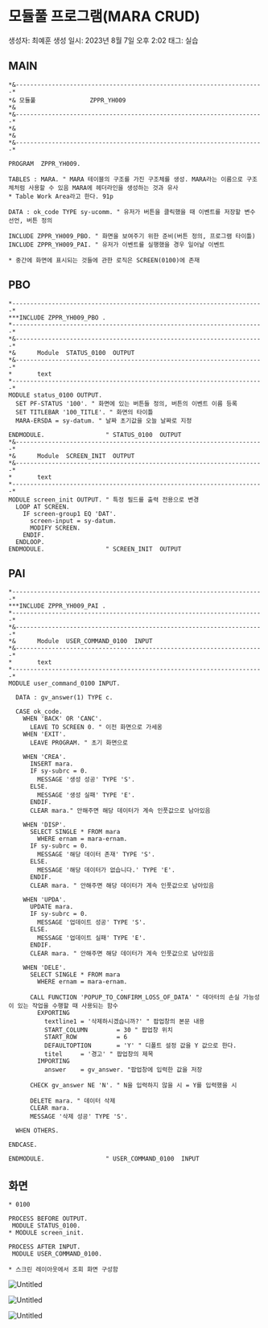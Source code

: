 # 모듈풀 프로그램(MARA CRUD)

생성자: 최예훈
생성 일시: 2023년 8월 7일 오후 2:02
태그: 실습

## MAIN

```abap
*&---------------------------------------------------------------------*
*& 모듈풀               ZPPR_YH009
*&
*&---------------------------------------------------------------------*
*&
*&
*&---------------------------------------------------------------------*

PROGRAM  ZPPR_YH009.

TABLES : MARA. " MARA 테이블의 구조를 가진 구조체를 생성. MARA라는 이름으로 구조체처럼 사용할 수 있음 MARA에 헤더라인을 생성하는 것과 유사
* Table Work Area라고 한다. 91p

DATA : ok_code TYPE sy-ucomm. " 유저가 버튼을 클릭했을 때 이벤트를 저장할 변수 선언, 버튼 정의

INCLUDE ZPPR_YH009_PBO. " 화면을 보여주기 위한 준비(버튼 정의, 프로그램 타이틀)
INCLUDE ZPPR_YH009_PAI. " 유저가 이벤트를 실행했을 경우 일어날 이벤트

* 중간에 화면에 표시되는 것들에 관한 로직은 SCREEN(0100)에 존재
```

## PBO

```abap
*----------------------------------------------------------------------*
***INCLUDE ZPPR_YH009_PBO .
*----------------------------------------------------------------------*
*&---------------------------------------------------------------------*
*&      Module  STATUS_0100  OUTPUT
*&---------------------------------------------------------------------*
*       text
*----------------------------------------------------------------------*
MODULE status_0100 OUTPUT.
  SET PF-STATUS '100'. " 화면에 있는 버튼들 정의, 버튼의 이벤트 이름 등록
  SET TITLEBAR '100_TITLE'. " 화면의 타이틀
  MARA-ERSDA = sy-datum. " 날짜 초기값을 오늘 날짜로 지정

ENDMODULE.                 " STATUS_0100  OUTPUT
*&---------------------------------------------------------------------*
*&      Module  SCREEN_INIT  OUTPUT
*&---------------------------------------------------------------------*
*       text
*----------------------------------------------------------------------*
MODULE screen_init OUTPUT. " 특정 필드를 출력 전용으로 변경
  LOOP AT SCREEN.
    IF screen-group1 EQ 'DAT'.
      screen-input = sy-datum.
      MODIFY SCREEN.
    ENDIF.
  ENDLOOP.
ENDMODULE.                 " SCREEN_INIT  OUTPUT
```

## PAI

```abap
*----------------------------------------------------------------------*
***INCLUDE ZPPR_YH009_PAI .
*----------------------------------------------------------------------*
*&---------------------------------------------------------------------*
*&      Module  USER_COMMAND_0100  INPUT
*&---------------------------------------------------------------------*
*       text
*----------------------------------------------------------------------*
MODULE user_command_0100 INPUT.

  DATA : gv_answer(1) TYPE c.

  CASE ok_code.
    WHEN 'BACK' OR 'CANC'.
      LEAVE TO SCREEN 0. " 이전 화면으로 가세옹
    WHEN 'EXIT'.
      LEAVE PROGRAM. " 초기 화면으로

    WHEN 'CREA'.
      INSERT mara.
      IF sy-subrc = 0.
        MESSAGE '생성 성공' TYPE 'S'.
      ELSE.
        MESSAGE '생성 실패' TYPE 'E'.
      ENDIF.
      CLEAR mara." 안해주면 해당 데이터가 계속 인풋값으로 남아있음

    WHEN 'DISP'.
      SELECT SINGLE * FROM mara
        WHERE ernam = mara-ernam.
      IF sy-subrc = 0.
        MESSAGE '해당 데이터 존재' TYPE 'S'.
      ELSE.
        MESSAGE '해당 데이터가 없습니다.' TYPE 'E'.
      ENDIF.
      CLEAR mara. " 안해주면 해당 데이터가 계속 인풋값으로 남아있음

    WHEN 'UPDA'.
      UPDATE mara.
      IF sy-subrc = 0.
        MESSAGE '업데이트 성공' TYPE 'S'.
      ELSE.
        MESSAGE '업데이트 실패' TYPE 'E'.
      ENDIF.
      CLEAR mara. " 안해주면 해당 데이터가 계속 인풋값으로 남아있음

    WHEN 'DELE'.
      SELECT SINGLE * FROM mara
        WHERE ernam = mara-ernam.
                               .
      CALL FUNCTION 'POPUP_TO_CONFIRM_LOSS_OF_DATA' " 데아터의 손실 가능성이 있는 작업을 수행할 때 사용되는 함수
        EXPORTING
          textline1 = '삭제하시겠습니까?' " 팝업창의 본문 내용
          START_COLUMN        = 30 " 팝업창 위치
          START_ROW           = 6
          DEFAULTOPTION       = 'Y' " 디폴트 설정 값을 Y 값으로 한다.
          titel     = '경고' " 팝업창의 제목
        IMPORTING
          answer    = gv_answer. "팝업창에 입력한 값을 저장

      CHECK gv_answer NE 'N'. " N을 입력하지 않을 시 = Y를 입력했을 시

      DELETE mara. " 데이터 삭제
      CLEAR mara.
      MESSAGE '삭제 성공' TYPE 'S'.

  WHEN OTHERS.

ENDCASE.

ENDMODULE.                 " USER_COMMAND_0100  INPUT
```

## 화면

```abap
* 0100

PROCESS BEFORE OUTPUT.
 MODULE STATUS_0100.
* MODULE screen_init.

PROCESS AFTER INPUT.
 MODULE USER_COMMAND_0100.

* 스크린 레이아웃에서 조회 화면 구성함
```

![Untitled](%E1%84%86%E1%85%A9%E1%84%83%E1%85%B2%E1%86%AF%E1%84%91%E1%85%AE%E1%86%AF%20%E1%84%91%E1%85%B3%E1%84%85%E1%85%A9%E1%84%80%E1%85%B3%E1%84%85%E1%85%A2%E1%86%B7(MARA%20CRUD)%200755fa117bb64a8f8cd101d8cc6cc45b/Untitled.png)

![Untitled](%E1%84%86%E1%85%A9%E1%84%83%E1%85%B2%E1%86%AF%E1%84%91%E1%85%AE%E1%86%AF%20%E1%84%91%E1%85%B3%E1%84%85%E1%85%A9%E1%84%80%E1%85%B3%E1%84%85%E1%85%A2%E1%86%B7(MARA%20CRUD)%200755fa117bb64a8f8cd101d8cc6cc45b/Untitled%201.png)

![Untitled](%E1%84%86%E1%85%A9%E1%84%83%E1%85%B2%E1%86%AF%E1%84%91%E1%85%AE%E1%86%AF%20%E1%84%91%E1%85%B3%E1%84%85%E1%85%A9%E1%84%80%E1%85%B3%E1%84%85%E1%85%A2%E1%86%B7(MARA%20CRUD)%200755fa117bb64a8f8cd101d8cc6cc45b/Untitled%202.png)